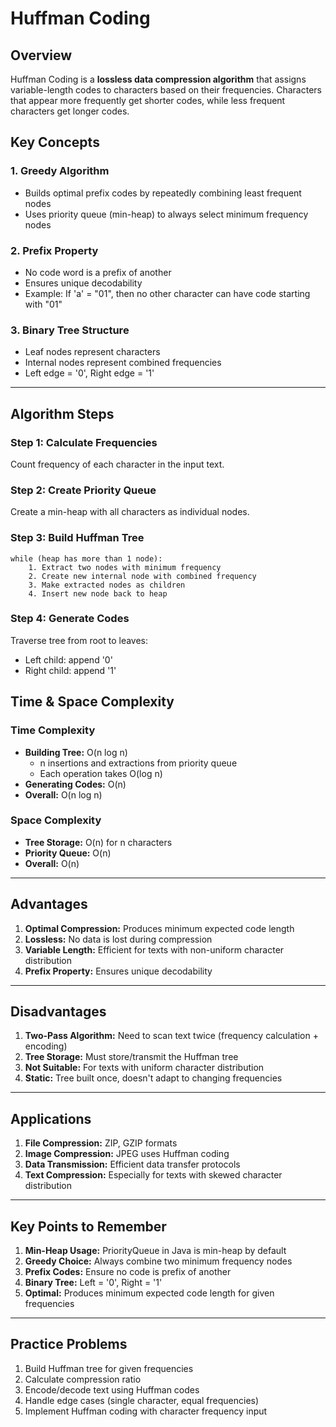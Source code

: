 # Huffman Coding

## Overview
Huffman Coding is a **lossless data compression algorithm** that assigns variable-length codes to characters based on their frequencies. Characters that appear more frequently get shorter codes, while less frequent characters get longer codes.

## Key Concepts

### 1. **Greedy Algorithm**
- Builds optimal prefix codes by repeatedly combining least frequent nodes
- Uses priority queue (min-heap) to always select minimum frequency nodes

### 2. **Prefix Property**
- No code word is a prefix of another
- Ensures unique decodability
- Example: If 'a' = "01", then no other character can have code starting with "01"

### 3. **Binary Tree Structure**
- Leaf nodes represent characters
- Internal nodes represent combined frequencies
- Left edge = '0', Right edge = '1'

---

## Algorithm Steps

### Step 1: Calculate Frequencies
Count frequency of each character in the input text.

### Step 2: Create Priority Queue
Create a min-heap with all characters as individual nodes.

### Step 3: Build Huffman Tree
```
while (heap has more than 1 node):
    1. Extract two nodes with minimum frequency
    2. Create new internal node with combined frequency
    3. Make extracted nodes as children
    4. Insert new node back to heap
```

### Step 4: Generate Codes
Traverse tree from root to leaves:
- Left child: append '0'
- Right child: append '1'


## Time & Space Complexity

### Time Complexity
- **Building Tree:** O(n log n)
  - n insertions and extractions from priority queue
  - Each operation takes O(log n)
- **Generating Codes:** O(n)
- **Overall:** O(n log n)

### Space Complexity
- **Tree Storage:** O(n) for n characters
- **Priority Queue:** O(n)
- **Overall:** O(n)

---

## Advantages

1. **Optimal Compression:** Produces minimum expected code length
2. **Lossless:** No data is lost during compression
3. **Variable Length:** Efficient for texts with non-uniform character distribution
4. **Prefix Property:** Ensures unique decodability

---

## Disadvantages

1. **Two-Pass Algorithm:** Need to scan text twice (frequency calculation + encoding)
2. **Tree Storage:** Must store/transmit the Huffman tree
3. **Not Suitable:** For texts with uniform character distribution
4. **Static:** Tree built once, doesn't adapt to changing frequencies

---

## Applications

1. **File Compression:** ZIP, GZIP formats
2. **Image Compression:** JPEG uses Huffman coding
3. **Data Transmission:** Efficient data transfer protocols
4. **Text Compression:** Especially for texts with skewed character distribution

---

## Key Points to Remember

1. **Min-Heap Usage:** PriorityQueue in Java is min-heap by default
2. **Greedy Choice:** Always combine two minimum frequency nodes
3. **Prefix Codes:** Ensure no code is prefix of another
4. **Binary Tree:** Left = '0', Right = '1'
5. **Optimal:** Produces minimum expected code length for given frequencies

---

## Practice Problems

1. Build Huffman tree for given frequencies
2. Calculate compression ratio
3. Encode/decode text using Huffman codes
4. Handle edge cases (single character, equal frequencies)
5. Implement Huffman coding with character frequency input